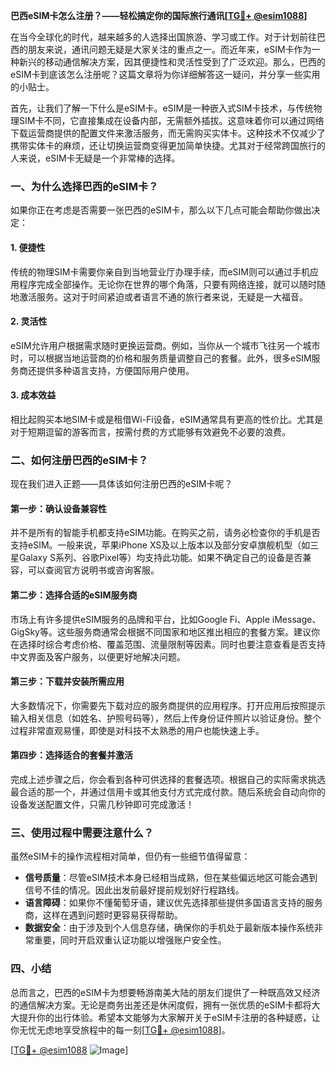 **巴西eSIM卡怎么注册？——轻松搞定你的国际旅行通讯[[TG💪+ @esim1088](https://t.me/s/esim1088)]**

在当今全球化的时代，越来越多的人选择出国旅游、学习或工作。对于计划前往巴西的朋友来说，通讯问题无疑是大家关注的重点之一。而近年来，eSIM卡作为一种新兴的移动通信解决方案，因其便捷性和灵活性受到了广泛欢迎。那么，巴西的eSIM卡到底该怎么注册呢？这篇文章将为你详细解答这一疑问，并分享一些实用的小贴士。

首先，让我们了解一下什么是eSIM卡。eSIM是一种嵌入式SIM卡技术，与传统物理SIM卡不同，它直接集成在设备内部，无需额外插拔。这意味着你可以通过网络下载运营商提供的配置文件来激活服务，而无需购买实体卡。这种技术不仅减少了携带实体卡的麻烦，还让切换运营商变得更加简单快捷。尤其对于经常跨国旅行的人来说，eSIM卡无疑是一个非常棒的选择。

### **一、为什么选择巴西的eSIM卡？**

如果你正在考虑是否需要一张巴西的eSIM卡，那么以下几点可能会帮助你做出决定：

#### **1. 便捷性**
传统的物理SIM卡需要你亲自到当地营业厅办理手续，而eSIM则可以通过手机应用程序完成全部操作。无论你在世界的哪个角落，只要有网络连接，就可以随时随地激活服务。这对于时间紧迫或者语言不通的旅行者来说，无疑是一大福音。

#### **2. 灵活性**
eSIM允许用户根据需求随时更换运营商。例如，当你从一个城市飞往另一个城市时，可以根据当地运营商的价格和服务质量调整自己的套餐。此外，很多eSIM服务商还提供多种语言支持，方便国际用户使用。

#### **3. 成本效益**
相比起购买本地SIM卡或是租借Wi-Fi设备，eSIM通常具有更高的性价比。尤其是对于短期逗留的游客而言，按需付费的方式能够有效避免不必要的浪费。

### **二、如何注册巴西的eSIM卡？**

现在我们进入正题——具体该如何注册巴西的eSIM卡呢？

#### **第一步：确认设备兼容性**
并不是所有的智能手机都支持eSIM功能。在购买之前，请务必检查你的手机是否支持eSIM。一般来说，苹果iPhone XS及以上版本以及部分安卓旗舰机型（如三星Galaxy S系列、谷歌Pixel等）均支持此功能。如果不确定自己的设备是否兼容，可以查阅官方说明书或咨询客服。

#### **第二步：选择合适的eSIM服务商**
市场上有许多提供eSIM服务的品牌和平台，比如Google Fi、Apple iMessage、GigSky等。这些服务商通常会根据不同国家和地区推出相应的套餐方案。建议你在选择时综合考虑价格、覆盖范围、流量限制等因素。同时也要注意查看是否支持中文界面及客户服务，以便更好地解决问题。

#### **第三步：下载并安装所需应用**
大多数情况下，你需要先下载对应的服务商提供的应用程序。打开应用后按照提示输入相关信息（如姓名、护照号码等），然后上传身份证件照片以验证身份。整个过程非常直观易懂，即使是对科技不太熟悉的用户也能快速上手。

#### **第四步：选择适合的套餐并激活**
完成上述步骤之后，你会看到各种可供选择的套餐选项。根据自己的实际需求挑选最合适的那一个，并通过信用卡或其他支付方式完成付款。随后系统会自动向你的设备发送配置文件，只需几秒钟即可完成激活！

### **三、使用过程中需要注意什么？**

虽然eSIM卡的操作流程相对简单，但仍有一些细节值得留意：

- **信号质量**：尽管eSIM技术本身已经相当成熟，但在某些偏远地区可能会遇到信号不佳的情况。因此出发前最好提前规划好行程路线。
- **语言障碍**：如果你不懂葡萄牙语，建议优先选择那些提供多国语言支持的服务商，这样在遇到问题时更容易获得帮助。
- **数据安全**：由于涉及到个人信息存储，确保你的手机处于最新版本操作系统非常重要，同时开启双重认证功能以增强账户安全性。

### **四、小结**

总而言之，巴西的eSIM卡为想要畅游南美大陆的朋友们提供了一种既高效又经济的通信解决方案。无论是商务出差还是休闲度假，拥有一张优质的eSIM卡都将大大提升你的出行体验。希望本文能够为大家解开关于eSIM卡注册的各种疑惑，让你无忧无虑地享受旅程中的每一刻[[TG💪+ @esim1088](https://t.me/s/esim1088)]。

[[TG💪+ @esim1088](https://t.me/s/esim1088) ![Image](https://i.postimg.cc/4NQfJmqS/Snipaste-2025-05-13-00-14-12.png)]